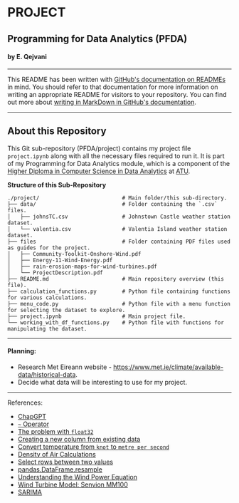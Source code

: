 # PROJECT

## Programming for Data Analytics (PFDA)

#### by E. Qejvani
***

This README has been written with [GitHub's documentation on READMEs](https://docs.github.com/en/repositories/managing-your-repositorys-settings-and-features/customizing-your-repository/about-readmes) in mind.
You should refer to that documentation for more information on writing an appropriate README for visitors to your repository.
You can find out more about [writing in MarkDown in GitHub's documentation](https://docs.github.com/en/get-started/writing-on-github/getting-started-with-writing-and-formatting-on-github/basic-writing-and-formatting-syntax).

***

## About this Repository

This Git sub-repository (PFDA/project) contains my project file `project.ipynb` along with all the necessary files required to run it. It is part of my Programming for Data Analytics module, which is a component of the [Higher Diploma in Computer Science in Data Analytics](https://www.atu.ie/courses/higher-diploma-in-science-data-analytics#:~:text=You%20are%20a%20Level%208,topics%20in%20your%20original%20degree) at [ATU](https://www.atu.ie/).

**Structure of this Sub-Repository**

```
./project/                          # Main folder/this sub-directory.
├── data/                           # Folder containing the `.csv` files.
│   ├── johnsTC.csv                 # Johnstown Castle weather station dataset.
│   └── valentia.csv                # Valentia Island weather station dataset.
├── files                           # Folder containing PDF files used as guides for the project.
│   ├── Community-Toolkit-Onshore-Wind.pdf
│   ├── Energy-11-Wind-Energy.pdf
│   ├── rain-erosion-maps-for-wind-turbines.pdf
│   └── ProjectDescription.pdf
├── README.md                       # Main repository overview (this file).
├── calculation_functions.py        # Python file containing functions for various calculations.
├── menu_code.py                    # Python file with a menu function for selecting the dataset to explore.
├── project.ipynb                   # Main project file.
└── working_with_df_functions.py    # Python file with functions for manipulating the dataset.
```
***



#### Planning:

- Research Met Eireann website - https://www.met.ie/climate/available-data/historical-data.
- Decide what data will be interesting to use for my project.


***
References:

- [ChapGPT](https://chatgpt.com/)
- [`~` Operator](https://pandas.pydata.org/docs/user_guide/indexing.html)
- [The problem with `float32`](https://pythonspeed.com/articles/float64-float32-precision/)
- [Creating a new column from existing data](https://pandas.pydata.org/docs/getting_started/intro_tutorials/05_add_columns.html)
- [Convert temperature from `knot` to `metre per second`](https://www.inchcalculator.com/convert/knot-to-meter-per-second/#:~:text=To%20convert%20a%20measurement%20in,0.514444%20meters%20per%20second%2Fknot.&text=The%20speed%20in%20meters%20per,in%20knots%20multiplied%20by%200.514444.)
- [Density of Air Calculations](https://en.wikipedia.org/wiki/Density_of_air)
- [Select rows between two values](https://stackoverflow.com/questions/31617845/how-to-select-rows-in-a-dataframe-between-two-values?utm_source=chatgpt.com)
- [pandas.DataFrame.resample](https://pandas.pydata.org/docs/reference/api/pandas.DataFrame.resample.html?utm_source=chatgpt.com)
- [Understanding the Wind Power Equation](https://solidwize.com/wp-content/uploads/2013/07/7-Understanding-the-Wind-Power-Equation.pdf)
- [Wind Turbine Model: Senvion MM100](https://en.wind-turbine-models.com/turbines/890-senvion-mm100?utm_source=chatgpt.com)
- [SARIMA](https://www.geeksforgeeks.org/sarima-seasonal-autoregressive-integrated-moving-average/)